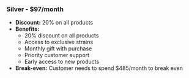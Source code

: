 ### Silver - $97/month

- **Discount:** 20% on all products
- **Benefits:**
  - 20% discount on all products
  - Access to exclusive strains
  - Monthly gift with purchase
  - Priority customer support
  - Early access to new products
- **Break-even:** Customer needs to spend $485/month to break even
